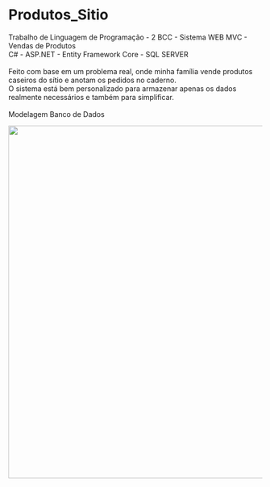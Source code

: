 # Produtos_Sitio
Trabalho de Linguagem de Programação - 2 BCC - Sistema WEB MVC - Vendas de Produtos
<br>
C# - ASP.NET - Entity Framework Core - SQL SERVER
<br>
<br>
Feito com base em um problema real, onde minha família vende produtos caseiros do sítio e anotam os pedidos no caderno.
<br>
O sistema está bem personalizado para armazenar apenas os dados realmente necessários e também para simplificar.
<br>
<br>
Modelagem Banco de Dados
<br>
<div>
  <img src="https://user-images.githubusercontent.com/100471910/192065954-8c5bd758-f34b-40a5-98e6-0232b4109ec7.png" width="700px">
</div>
